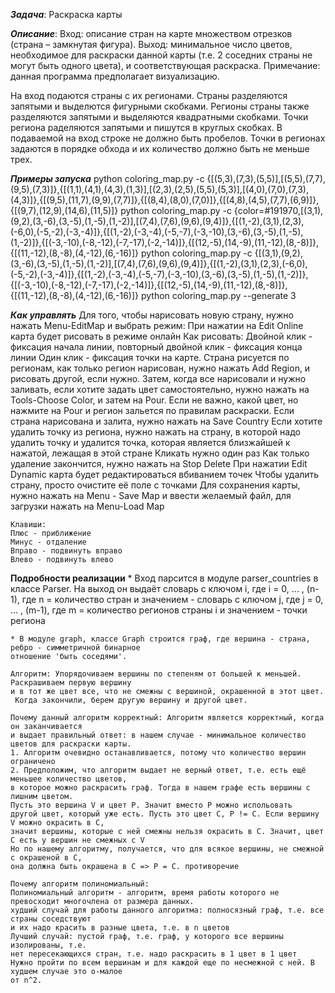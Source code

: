 ***Задача***: Раскраска карты

***Описание***:
    Вход: описание стран на карте множеством отрезков (страна – замкнутая фигура).
    Выход: минимальное число цветов, необходимое для раскраски данной карты
    (т.е. 2 соседних страны не могут быть одного цвета), и соответствующая раскраска.
    Примечание: данная программа предполагает визуализацию.
    
На вход подаются страны с их регионами. Страны разделяются запятыми и выделются фигурными скобками.
Регионы страны также разделяются запятыми и выделяются квадратными скобками. Точки региона раделяются запятыми
и пишутся в круглых скобках. В подаваемой на вход строке не должно быть пробелов.
Точки в регионах задаются в порядке обхода и их количество должно быть не меньше трех.

***Примеры запуска***
    python coloring_map.py -c {[(5,3),(7,3),(5,5)],[(5,5),(7,7),(9,5),(7,3)]},{[(1,1),(4,1),(4,3),(1,3)],[(2,3),(2,5),(5,5),(5,3)],[(4,0),(7,0),(7,3),(4,3)]},{[(9,5),(11,7),(9,9),(7,7)]},{[(8,4),(8,0),(7,0)]},{[(4,8),(4,5),(7,7),(6,9)]},{[(9,7),(12,9),(14,6),(11,5)]}
    python coloring_map.py -c {color=#191970,[(3,1),(9,2),(3,-6),(3,-5),(1,-5),(1,-2)],[(7,4),(7,6),(9,6),(9,4)]},{[(1,-2),(3,1),(2,3),(-6,0),(-5,-2),(-3,-4)]},{[(1,-2),(-3,-4),(-5,-7),(-3,-10),(3,-6),(3,-5),(1,-5),(1,-2)]},{[(-3,-10),(-8,-12),(-7,-17),(-2,-14)]},{[(12,-5),(14,-9),(11,-12),(8,-8)]},{[(11,-12),(8,-8),(4,-12),(6,-16)]}
    python coloring_map.py -c {[(3,1),(9,2),(3,-6),(3,-5),(1,-5),(1,-2)],[(7,4),(7,6),(9,6),(9,4)]},{[(1,-2),(3,1),(2,3),(-6,0),(-5,-2),(-3,-4)]},{[(1,-2),(-3,-4),(-5,-7),(-3,-10),(3,-6),(3,-5),(1,-5),(1,-2)]},{[(-3,-10),(-8,-12),(-7,-17),(-2,-14)]},{[(12,-5),(14,-9),(11,-12),(8,-8)]},{[(11,-12),(8,-8),(4,-12),(6,-16)]}
    python coloring_map.py --generate 3
    
***Как управлять***
    Для того, чтобы нарисовать новую страну, нужно нажать Menu-EditMap и выбрать режим:
        При нажатии на Edit Online карта будет рисовать в режиме онлайн
        Как рисовать:
            Двойной клик - фиксация начала линии, повторный двойной клик - фиксация конца линии
            Один клик - фиксация точки на карте.
        Страна рисуется по регионам, как только регион нарисован, 
        нужно нажать Add Region, и рисовать другой, если нужно.
        Затем, когда все нарисовали и нужно заливать,
         если хотите задать цвет самостоятельно, нужно нажать
        на Tools-Choose Color, и затем на Pour. Если не важно, какой цвет, но нажмите на Pour
        и регион зальется по правилам раскраски.
        Если страна нарисована и залита, нужно нажать на Save Country
        Если хотите удалить точку из региона, нужно нажать на страну, в которой надо
        удалить точку и удалится точка, которая является близжайшей к нажатой, лежащая в этой стране
        Кликать нужно один раз
        Как только удаление закончится, нужно нажать на Stop Delete
        При нажатии Edit Dynamic карта будет редактироваться вбиванием точек
        Чтобы удалить страну, просто очистите её поле с точками
        Для сохранения карты, нужно нажать на Menu - Save Map и ввести желаемый файл, 
        для загрузки нажать на Menu-Load Map
        
    Клавиши:
    Плюс - приближение
    Минус - отдаление
    Вправо - подвинуть вправо
    Влево - подвинуть влево
    
            
**Подробности реализации**
    * Вход парсится в модуле parser_countries в классе Parser. На выход он выдаёт словарь
    с ключом i, где i = 0, ... , (n-1), где n = количество стран и значением - словарь
    с ключом j, где j = 0, ... , (m-1), где m = количество регионов страны i и значением - точки региона
    
    * В модуле graph, классе Graph строится граф, где вершина - страна, ребро - симметричной бинарное
    отношение 'быть соседями'.
    
    Алгоритм: Упорядочиваем вершины по степеням от большей к меньшей. Раскрашиваем первую вершину
    и в тот же цвет все, что не смежны с вершиной, окрашенной в этот цвет.
     Когда закончили, берем другую вершину и другой цвет.
    
    Почему данный алгоритм корректный: Алгоритм является корректный, когда он заканчивается
    и выдает правильный ответ: в нашем случае - минимальное количество цветов для раскраски карты.
    1. Алгоритм очевидно останавливается, потому что количество вершин ограничено
    2. Предположим, что алгоритм выдает не верный ответ, т.е. есть ещё меньшее количество цветов,
    в которое можно раскрасить граф. Тогда в нашем графе есть вершины с лишним цветом.
    Пусть это вершина V и цвет P. Значит вместо P можно испольовать
    другой цвет, который уже есть. Пусть это цвет С, P != C. Если вершину V можно окрасить в C,
    значит вершины, которые с ней смежны нельзя окрасить в C. Значит, цвет C есть у вершин не смежных с V
    Но по нашему алгоритму, получается, что для всякое вершины, не смежной с окрашеной в C,
    она должна быть окрашена в C => P = C. противоречие

    Почему алгоритм полиномиальный:
    Полиномиальный алгоритм - алгоритм, время работы которого не превосходит многочлена от размера данных.
    худший случай для работы данного алгоритма: полносязный граф, т.е. все страны соседствуют
    и их надо красить в разные цвета, т.е. в n цветов
    Лучший случай: пустой граф, т.е. граф, у которого все вершины изолированы, т.е.
    нет пересекающихся стран, т.е. надо раскрасить в 1 цвет в 1 цвет
    Нужно пройти по всем вершинам и для каждой еще по несмежной с ней. В худшем случае это о-малое
    от n^2.
